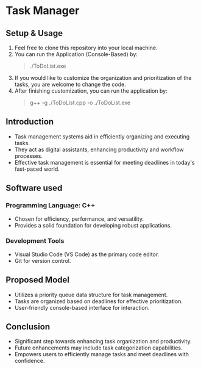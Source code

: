 # Task Manager

## Setup & Usage

1. Feel free to clone this repository into your local machine.
2. You can run the Application (Console-Based) by:
    > ./ToDoList.exe
3. If you would like to customize the organization and prioritization of the tasks, you are welcome to change the code.
4. After finishing customization, you can run the application by:
    > g++ -g ./ToDoList.cpp -o ./ToDoList.exe


## Introduction

- Task management systems aid in efficiently organizing and executing tasks.
- They act as digital assistants, enhancing productivity and workflow processes.
- Effective task management is essential for meeting deadlines in today's fast-paced world.
## Software used
### Programming Language: C++
- Chosen for efficiency, performance, and versatility.
- Provides a solid foundation for developing robust applications.
### Development Tools
- Visual Studio Code (VS Code) as the primary code editor.
- Git for version control.
## Proposed Model
- Utilizes a priority queue data structure for task management.
- Tasks are organized based on deadlines for effective prioritization.
- User-friendly console-based interface for interaction.
## Conclusion
- Significant step towards enhancing task organization and productivity.
- Future enhancements may include task categorization capabilities.
- Empowers users to efficiently manage tasks and meet deadlines with confidence.